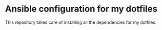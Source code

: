 # Ansible configuration for my dotfiles

This repository takes care of installing all the dependencies for my dotfiles.
